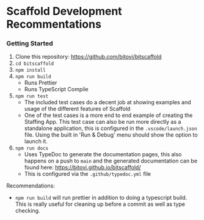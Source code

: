 # Scaffold Development Recommentations

### Getting Started

1. Clone this repository: https://github.com/bitovi/bitscaffold
2. `cd bitscaffold`
3. `npm install`
4. `npm run build`
   - Runs Prettier
   - Runs TypeScript Compile
5. `npm run test`
   - The included test cases do a decent job at showing examples and usage of the different features of Scaffold
   - One of the test cases is a more end to end example of creating the Staffing App. This test case can also be run more directly as a standalone application, this is configured in the `.vscode/launch.json` file. Using the built in 'Run & Debug' menu should show the option to launch it.
6. `npm run docs`
   - Uses TypeDoc to generate the documentation pages, this also happens on a push to `main` and the generated documentation can be found here: https://bitovi.github.io/bitscaffold/
   - This is configured via the `.github/typedoc.yml` file


Recommendations:
* `npm run build` will run prettier in addition to doing a typescript build. This is really useful for cleaning up before a commit as well as type checking. 